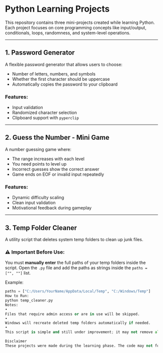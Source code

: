 # Python Learning Projects

This repository contains three mini-projects created while learning Python. Each project focuses on core programming concepts like input/output, conditionals, loops, randomness, and system-level operations.

---

## 1. Password Generator

A flexible password generator that allows users to choose:
- Number of letters, numbers, and symbols
- Whether the first character should be uppercase
- Automatically copies the password to your clipboard

### Features:
- Input validation
- Randomized character selection
- Clipboard support with `pyperclip`

---

## 2. Guess the Number - Mini Game

A number guessing game where:
- The range increases with each level
- You need points to level up
- Incorrect guesses show the correct answer
- Game ends on EOF or invalid input repeatedly

### Features:
- Dynamic difficulty scaling
- Clean input validation
- Motivational feedback during gameplay

---

## 3. Temp Folder Cleaner

A utility script that deletes system temp folders to clean up junk files.

### ⚠️ Important Before Use:
You must **manually enter** the full paths of your temp folders inside the script. Open the `.py` file and add the paths as strings inside the `paths = ["", ""]` list.

Example:
```python
paths = ["C:/Users/YourName/AppData/Local/Temp", "C:/Windows/Temp"]
How to Run:
python temp_cleaner.py
Notes:
• 
Files that require admin access or are in use will be skipped.
• 
Windows will recreate deleted temp folders automatically if needed.
• 
This script is simple and still under improvement; it may not remove all junk.
 
Disclaimer
These projects were made during the learning phase. The code may not follow best practices and is subject to updates and improvements over time.
